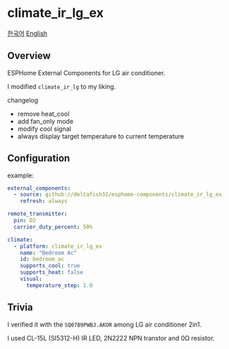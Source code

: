 # climate_ir_lg_ex

[한국어](README.md)
[English](README_en_US.md)

## Overview
ESPHome External Components for LG air conditioner.

I modified `climate_ir_lg` to my liking.

changelog
- remove heat_cool
- add fan_only mode
- modify cool signal
- always display target temperature to current temperature



## Configuration
example:

```yaml
external_components:
  - source: github://deltafish32/esphome-components/climate_ir_lg_ex
    refresh: always

remote_transmitter:
  pin: D2
  carrier_duty_percent: 50%

climate:
  - platform: climate_ir_lg_ex
    name: "Bedroom Ac"
    id: bedroom_ac
    supports_cool: true
    supports_heat: false
    visual:
      temperature_step: 1.0
```


## Trivia
I verified it with the `SQ07B9PWBJ.AKOR` among LG air conditioner 2in1.

I used CL-15L (SI5312-H) IR LED, 2N2222 NPN transtor and 0Ω resistor.
